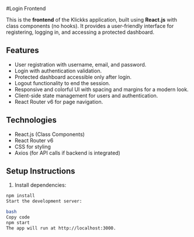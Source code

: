 #Login Frontend

This is the **frontend** of the Klickks application, built using **React.js** with class components (no hooks). It provides a user-friendly interface for registering, logging in, and accessing a protected dashboard.

## Features

- User registration with username, email, and password.
- Login with authentication validation.
- Protected dashboard accessible only after login.
- Logout functionality to end the session.
- Responsive and colorful UI with spacing and margins for a modern look.
- Client-side state management for users and authentication.
- React Router v6 for page navigation.

## Technologies

- React.js (Class Components)
- React Router v6
- CSS for styling
- Axios (for API calls if backend is integrated)

## Setup Instructions

1. Install dependencies:

```bash
npm install
Start the development server:

bash
Copy code
npm start
The app will run at http://localhost:3000.